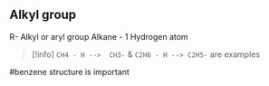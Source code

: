 ## Alkyl group
R- Alkyl or aryl group
Alkane - 1 Hydrogen atom
>[!info] `CH4 - H -->  CH3-` & `C2H6 - H --> C2H5-` are examples

#benzene structure is important